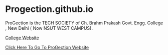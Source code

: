 # Progection.github.io

ProGection is the TECH SOCIETY of Ch. Brahm Prakash Govt. Engg. College , New Delhi ( Now NSUT WEST CAMPUS).

[College Website](http://gecdelhi.ac.in/)

[Click Here To Go To ProGection Website](https://Progection.github.io)
